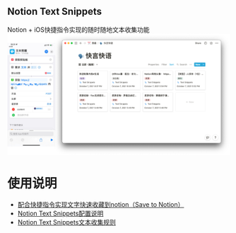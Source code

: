 Notion Text Snippets
----
Notion + iOS快捷指令实现的随时随地文本收集功能
![img_1.png](img_1.png)

# 使用说明

- [配合快捷指令实现文字快速收藏到notion（Save to Notion）](https://corebook.notion.site/cf852d8df2ac4f87bc80aa02ab0b44df)
- [Notion Text Snippets配置说明](https://corebook.notion.site/Notion-Text-Snippets-d4845385cbd0482697ba2a850a8c44c1)
- [Notion Text Snippets文本收集规则](https://corebook.notion.site/Notion-Text-Snippets-cf852d8df2ac4f87bc80aa02ab0b44df)